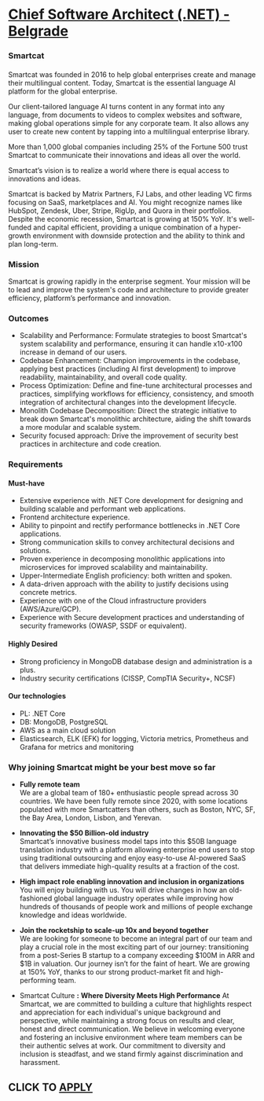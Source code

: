 # [Chief Software Architect (.NET) - Belgrade](https://www.remotewlb.com/apply/chief-software-architect-net-belgrade)  
### Smartcat  
####  

Smartcat was founded in 2016 to help global enterprises create and manage their multilingual content. Today, Smartcat is the essential language AI platform for the global enterprise.

Our client-tailored language AI turns content in any format into any language, from documents to videos to complex websites and software, making global operations simple for any corporate team. It also allows any user to create new content by tapping into a multilingual enterprise library.

More than 1,000 global companies including 25% of the Fortune 500 trust Smartcat to communicate their innovations and ideas all over the world.

Smartcat’s vision is to realize a world where there is equal access to innovations and ideas.

Smartcat is backed by Matrix Partners, FJ Labs, and other leading VC firms focusing on SaaS, marketplaces and AI. You might recognize names like HubSpot, Zendesk, Uber, Stripe, RigUp, and Quora in their portfolios. Despite the economic recession, Smartcat is growing at 150% YoY. It's well-funded and capital efficient, providing a unique combination of a hyper-growth environment with downside protection and the ability to think and plan long-term.

### Mission

Smartcat is growing rapidly in the enterprise segment. Your mission will be to lead and improve the system's code and architecture to provide greater efficiency, platform’s performance and innovation.

### Outcomes

  * Scalability and Performance: Formulate strategies to boost Smartcat's system scalability and performance, ensuring it can handle x10-x100 increase in demand of our users.
  * Codebase Enhancement: Champion improvements in the codebase, applying best practices (including AI first development) to improve readability, maintainability, and overall code quality.
  * Process Optimization: Define and fine-tune architectural processes and practices, simplifying workflows for efficiency, consistency, and smooth integration of architectural changes into the development lifecycle.
  * Monolith Codebase Decomposition: Direct the strategic initiative to break down Smartcat's monolithic architecture, aiding the shift towards a more modular and scalable system.
  * Security focused approach: Drive the improvement of security best practices in architecture and code creation.

### Requirements

####  **Must-have**

  * Extensive experience with .NET Core development for designing and building scalable and performant web applications.
  * Frontend architecture experience.
  * Ability to pinpoint and rectify performance bottlenecks in .NET Core applications.
  * Strong communication skills to convey architectural decisions and solutions.
  * Proven experience in decomposing monolithic applications into microservices for improved scalability and maintainability.
  * Upper-Intermediate English proficiency: both written and spoken.
  * A data-driven approach with the ability to justify decisions using concrete metrics.
  * Experience with one of the Cloud infrastructure providers (AWS/Azure/GCP).
  * Experience with Secure development practices and understanding of security frameworks (OWASP, SSDF or equivalent).

#### **Highly Desired**

  * Strong proficiency in MongoDB database design and administration is a plus.
  * Industry security certifications (CISSP, CompTIA Security+, NCSF) 

#### Our technologies

  * PL: .NET Core
  * DB: MongoDB, PostgreSQL
  * AWS as a main cloud solution
  * Elasticsearch, ELK (EFK) for logging, Victoria metrics, Prometheus and Grafana for metrics and monitoring

### Why joining Smartcat might be your best move so far

  * **Fully remote team**  
We are a global team of 180+ enthusiastic people spread across 30 countries. We have been fully remote since 2020, with some locations populated with more Smartcatters than others, such as Boston, NYC, SF, the Bay Area, London, Lisbon, and Yerevan.

  * **Innovating the $50 Billion-old industry**  
Smartcat’s innovative business model taps into this $50B language translation industry with a platform allowing enterprise end users to stop using traditional outsourcing and enjoy easy-to-use AI-powered SaaS that delivers immediate high-quality results at a fraction of the cost.

  * **High impact role enabling innovation and inclusion in organizations**  
You will enjoy building with us. You will drive changes in how an old-fashioned global language industry operates while improving how hundreds of thousands of people work and millions of people exchange knowledge and ideas worldwide.

  * **Join the rocketship to scale-up 10x and beyond together**  
We are looking for someone to become an integral part of our team and play a crucial role in the most exciting part of our journey: transitioning from a post-Series B startup to a company exceeding $100M in ARR and $1B in valuation. Our journey isn’t for the faint of heart. We are growing at 150% YoY, thanks to our strong product-market fit and high-performing team.

  * Smartcat Culture **:** **Where Diversity Meets High Performance** At Smartcat, we are committed to building a culture that highlights respect and appreciation for each individual's unique background and perspective, while maintaining a strong focus on results and clear, honest and direct communication. We believe in welcoming everyone and fostering an inclusive environment where team members can be their authentic selves at work. Our commitment to diversity and inclusion is steadfast, and we stand firmly against discrimination and harassment.

  
## CLICK TO [APPLY](https://www.remotewlb.com/apply/chief-software-architect-net-belgrade)

